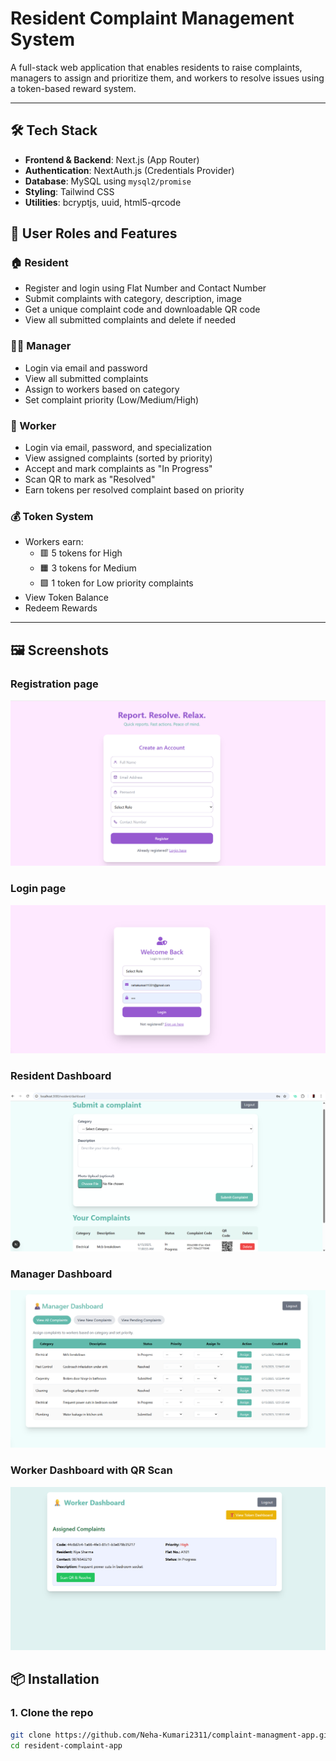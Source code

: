 
# Resident Complaint Management System

A full-stack web application that enables residents to raise complaints, managers to assign and prioritize them, and workers to resolve issues using a token-based reward system.

---

## 🛠️ Tech Stack

- **Frontend & Backend**: Next.js (App Router)
- **Authentication**: NextAuth.js (Credentials Provider)
- **Database**: MySQL using `mysql2/promise`
- **Styling**: Tailwind CSS
- **Utilities**: bcryptjs, uuid, html5-qrcode


## 👥 User Roles and Features

### 🏠 Resident
- Register and login using Flat Number and Contact Number
- Submit complaints with category, description, image
- Get a unique complaint code and downloadable QR code
- View all submitted complaints and delete if needed

### 🧑‍💼 Manager
- Login via email and password
- View all submitted complaints
- Assign to workers based on category
- Set complaint priority (Low/Medium/High)

### 👷 Worker
- Login via email, password, and specialization
- View assigned complaints (sorted by priority)
- Accept and mark complaints as "In Progress"
- Scan QR to mark as "Resolved"
- Earn tokens per resolved complaint based on priority

### 💰 Token System
- Workers earn:
  - 🟥 5 tokens for High
  - 🟧 3 tokens for Medium
  - 🟩 1 token for Low priority complaints
- View Token Balance
- Redeem Rewards 

---
## 🖼 Screenshots

### Registration page
![Register Form](public/Screenshot_register.png)

### Login page
![Login Form](public/Screenshot_login.png)

### Resident Dashboard
![Resident Dashboard](public/Screenshot_resident.png)

### Manager Dashboard
![Manager Dashboard](public/Screenshot_manager.png)

### Worker Dashboard with QR Scan
![Worker Dashboard](public/Screenshot_worker.png)



## 📦 Installation

### 1. Clone the repo

```bash
git clone https://github.com/Neha-Kumari2311/complaint-managment-app.git
cd resident-complaint-app

